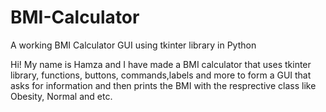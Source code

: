 # BMI-Calculator

A working BMI Calculator GUI using tkinter library in Python

Hi! My name is Hamza and I have made a BMI calculator that uses tkinter library, functions, buttons, commands,labels and more to form a GUI that asks for information and then prints the BMI with the resprective class like Obesity, Normal and etc.


